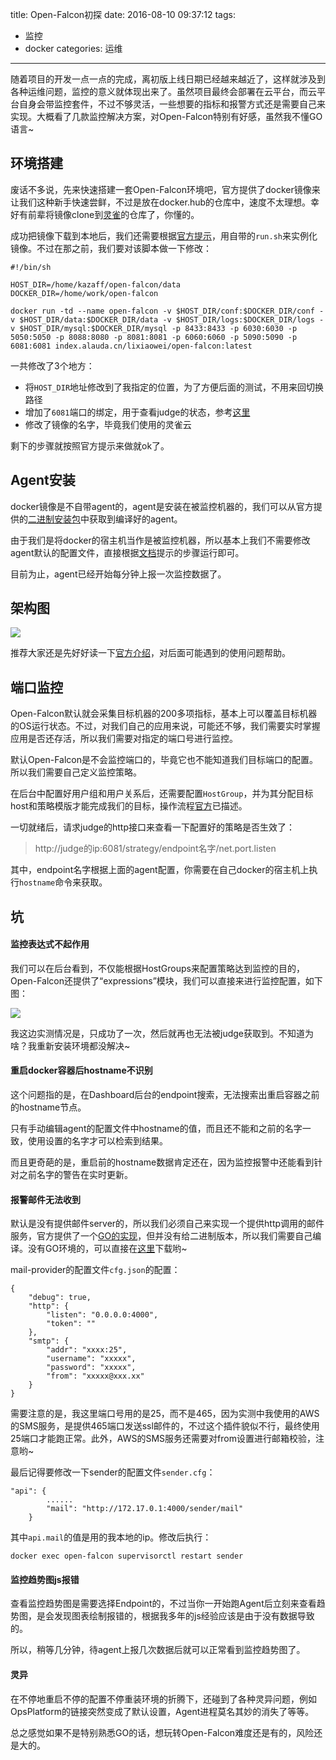 title: Open-Falcon初探
date: 2016-08-10 09:37:12
tags:
- 监控
- docker
categories: 运维
---

随着项目的开发一点一点的完成，离初版上线日期已经越来越近了，这样就涉及到各种运维问题，监控的意义就体现出来了。虽然项目最终会部署在云平台，而云平台自身会带监控套件，不过不够灵活，一些想要的指标和报警方式还是需要自己来实现。大概看了几款监控解决方案，对Open-Falcon特别有好感，虽然我不懂GO语言~


## 环境搭建

废话不多说，先来快速搭建一套Open-Falcon环境吧，官方提供了docker镜像来让我们这种新手快速尝鲜，不过是放在docker.hub的仓库中，速度不太理想。幸好有前辈将镜像clone到[灵雀](https://hub.alauda.cn/repos/lixiaowei/open-falcon)的仓库了，你懂的。

成功把镜像下载到本地后，我们还需要根据[官方提示](https://github.com/frostynova/open-falcon-docker/blob/master/README.md)，用自带的`run.sh`来实例化镜像。不过在那之前，我们要对该脚本做一下修改：

```
#!/bin/sh

HOST_DIR=/home/kazaff/open-falcon/data
DOCKER_DIR=/home/work/open-falcon

docker run -td --name open-falcon -v $HOST_DIR/conf:$DOCKER_DIR/conf -v $HOST_DIR/data:$DOCKER_DIR/data -v $HOST_DIR/logs:$DOCKER_DIR/logs -v $HOST_DIR/mysql:$DOCKER_DIR/mysql -p 8433:8433 -p 6030:6030 -p 5050:5050 -p 8088:8080 -p 8081:8081 -p 6060:6060 -p 5090:5090 -p 6081:6081 index.alauda.cn/lixiaowei/open-falcon:latest
```

一共修改了3个地方：

- 将`HOST_DIR`地址修改到了我指定的位置，为了方便后面的测试，不用来回切换路径
- 增加了`6081`端口的绑定，用于查看judge的状态，参考[这里](http://book.open-falcon.org/zh/faq/alarm.html)
- 修改了镜像的名字，毕竟我们使用的灵雀云

剩下的步骤就按照官方提示来做就ok了。


## Agent安装

docker镜像是不自带agent的，agent是安装在被监控机器的，我们可以从官方提供的[二进制安装包](http://pan.baidu.com/s/1eR1cNj8)中获取到编译好的agent。

由于我们是将docker的宿主机当作是被监控机器，所以基本上我们不需要修改agent默认的配置文件，直接根据[文档](http://book.open-falcon.org/zh/install_from_src/agent.html)提示的步骤运行即可。

目前为止，agent已经开始每分钟上报一次监控数据了。


## 架构图

![](https://raw.githubusercontent.com/open-falcon/doc/master/screenshots/falcon-arch.png)

推荐大家还是先好好读一下[官方介绍](http://book.open-falcon.org/zh/intro/index.html)，对后面可能遇到的使用问题帮助。


## 端口监控

Open-Falcon默认就会采集目标机器的200多项指标，基本上可以覆盖目标机器的OS运行状态。不过，对我们自己的应用来说，可能还不够，我们需要实时掌握应用是否还存活，所以我们需要对指定的端口号进行监控。

默认Open-Falcon是不会监控端口的，毕竟它也不能知道我们目标端口的配置。所以我们需要自己定义监控策略。

在后台中配置好用户组和用户关系后，还需要配置`HostGroup`，并为其分配目标host和策略模版才能完成我们的目标，操作流程[官方](http://book.open-falcon.org/zh/usage/getting-started.html)已描述。

一切就绪后，请求judge的http接口来查看一下配置好的策略是否生效了：

> http://judge的ip:6081/strategy/endpoint名字/net.port.listen

其中，endpoint名字根据上面的agent配置，你需要在自己docker的宿主机上执行`hostname`命令来获取。


## 坑

#### 监控表达式不起作用

我们可以在后台看到，不仅能根据HostGroups来配置策略达到监控的目的，Open-Falcon还提供了“expressions”模块，我们可以直接来进行监控配置，如下图：

![](http://pic.yupoo.com/kazaff/FLqj3EIn/wIAte.png)

我这边实测情况是，只成功了一次，然后就再也无法被judge获取到。不知道为啥？我重新安装环境都没解决~

#### 重启docker容器后hostname不识别

这个问题指的是，在Dashboard后台的endpoint搜索，无法搜索出重启容器之前的hostname节点。

只有手动编辑agent的配置文件中hostname的值，而且还不能和之前的名字一致，使用设置的名字才可以检索到结果。

而且更奇葩的是，重启前的hostname数据肯定还在，因为监控报警中还能看到针对之前名字的警告在实时更新。


#### 报警邮件无法收到

默认是没有提供邮件server的，所以我们必须自己来实现一个提供http调用的邮件服务，官方提供了一个[GO的实现](https://github.com/open-falcon/mail-provider)，但并没有给二进制版本，所以我们需要自己编译。没有GO环境的，可以直接在[这里](http://pan.baidu.com/s/1o8gvJaa)下载哟~

mail-provider的配置文件`cfg.json`的配置：
```
{
    "debug": true,
    "http": {
        "listen": "0.0.0.0:4000",
        "token": ""
    },
    "smtp": {
        "addr": "xxxx:25",
        "username": "xxxxx",
        "password": "xxxxx",
        "from": "xxxxx@xxx.xx"
    }
}
```
需要注意的是，我这里端口号用的是25，而不是465，因为实测中我使用的AWS的SMS服务，是提供465端口发送ssl邮件的，不过这个插件貌似不行，最终使用25端口才能跑正常。此外，AWS的SMS服务还需要对from设置进行邮箱校验，注意哟~

最后记得要修改一下sender的配置文件`sender.cfg`：
```
"api": {
        ......
        "mail": "http://172.17.0.1:4000/sender/mail"
    }
```
其中`api.mail`的值是用的我本地的ip。修改后执行：
```
docker exec open-falcon supervisorctl restart sender
```

#### 监控趋势图js报错

查看监控趋势图是需要选择Endpoint的，不过当你一开始跑Agent后立刻来查看趋势图，是会发现图表绘制报错的，根据我多年的js经验应该是由于没有数据导致的。

所以，稍等几分钟，待agent上报几次数据后就可以正常看到监控趋势图了。

#### 灵异

在不停地重启不停的配置不停重装环境的折腾下，还碰到了各种灵异问题，例如OpsPlatform的链接突然变成了默认设置，Agent进程莫名其妙的消失了等等。

总之感觉如果不是特别熟悉GO的话，想玩转Open-Falcon难度还是有的，风险还是大的。
